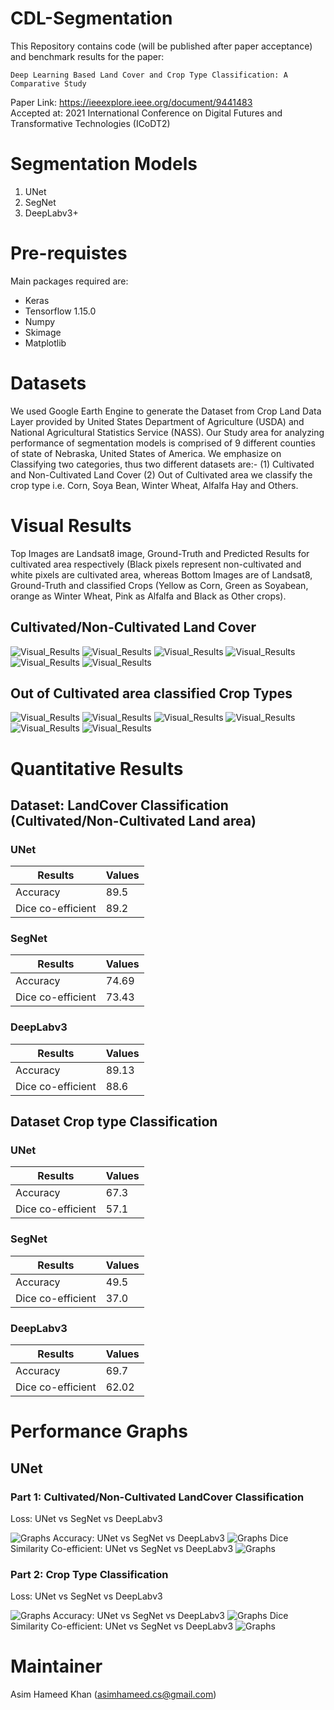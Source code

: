 # CDL-Segmentation
This Repository contains code (will be published after paper acceptance) and benchmark results for the paper:
```
Deep Learning Based Land Cover and Crop Type Classification: A Comparative Study
```
Paper Link: https://ieeexplore.ieee.org/document/9441483
<br>
Accepted at: 2021 International Conference on Digital Futures and Transformative Technologies (ICoDT2) 

# Segmentation Models
1. UNet
2. SegNet
3. DeepLabv3+

# Pre-requistes
Main packages required are:
 - Keras
 - Tensorflow 1.15.0
 - Numpy
 - Skimage
 - Matplotlib

# Datasets
We used Google Earth Engine to generate the Dataset from Crop Land Data Layer provided by United States Department of Agriculture (USDA)
 and National Agricultural Statistics Service (NASS). Our Study area for analyzing performance of segmentation models is comprised of 9 different 
 counties of state of Nebraska, United States of America. We emphasize on Classifying two categories, thus two different datasets are:-
 (1) Cultivated and Non-Cultivated Land Cover 
 (2) Out of Cultivated area we classify the crop type i.e. Corn, Soya Bean, Winter Wheat, Alfalfa Hay and Others.

# Visual Results
Top Images are Landsat8 image, Ground-Truth and Predicted Results for cultivated area respectively (Black pixels represent non-cultivated and white pixels are cultivated area,
 whereas Bottom Images are of Landsat8, Ground-Truth and classified Crops (Yellow as Corn, Green as Soyabean, orange as Winter Wheat, Pink as Alfalfa and Black as Other crops).
 
## Cultivated/Non-Cultivated Land Cover
![Visual_Results](Images/landcover_1.png)
![Visual_Results](Images/landcover_2.png)
![Visual_Results](Images/landcover_3.png)
![Visual_Results](Images/landcover_4.png)
![Visual_Results](Images/landcover_5.png)
![Visual_Results](Images/landcover_6.png)

## Out of Cultivated area classified Crop Types
![Visual_Results](Images/crop_1.png)
![Visual_Results](Images/crop_2.png)
![Visual_Results](Images/crop_3.png)
![Visual_Results](Images/crop_4.png)
![Visual_Results](Images/crop_5.png)
![Visual_Results](Images/crop_6.png)

# Quantitative Results

## Dataset: LandCover Classification (Cultivated/Non-Cultivated Land area)
### UNet
Results | Values
------------ | -------------
Accuracy | 89.5
Dice co-efficient |89.2


### SegNet
Results | Values
------------ | -------------
Accuracy| 74.69
Dice co-efficient | 73.43

### DeepLabv3
Results | Values
------------ | -------------
Accuracy | 89.13
Dice co-efficient | 88.6

## Dataset Crop type Classification
### UNet
Results | Values
------------ | -------------
Accuracy | 67.3
Dice co-efficient |57.1


### SegNet
Results | Values
------------ | -------------
Accuracy| 49.5
Dice co-efficient | 37.0

### DeepLabv3
Results | Values
------------ | -------------
Accuracy | 69.7
Dice co-efficient | 62.02


# Performance Graphs

## UNet

### Part 1: Cultivated/Non-Cultivated LandCover Classification
Loss: UNet vs SegNet vs DeepLabv3

![Graphs](Graphs/Cultivated_loss.png)
Accuracy: UNet vs SegNet vs DeepLabv3
![Graphs](Graphs/Cultivated_accuracy.png)
Dice Similarity Co-efficient: UNet vs SegNet vs DeepLabv3
![Graphs](Graphs/Cultivated_dice.png)

### Part 2: Crop Type Classification
Loss: UNet vs SegNet vs DeepLabv3

![Graphs](Graphs/Crops_loss.png)
Accuracy: UNet vs SegNet vs DeepLabv3
![Graphs](Graphs/Crops_accuracy.png)
Dice Similarity Co-efficient: UNet vs SegNet vs DeepLabv3
![Graphs](Graphs/Crops_dice.png)


# Maintainer 
Asim Hameed Khan (asimhameed.cs@gmail.com)


